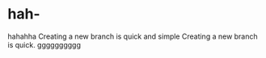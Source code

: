 # hah-
hahahha
Creating a new branch is  quick and simple
Creating a new branch is  quick.
gggggggggg
